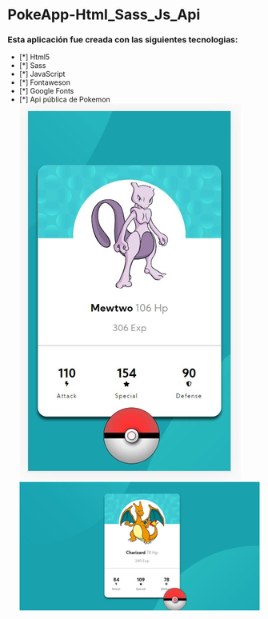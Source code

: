# PokeApp-Html_Sass_Js_Api
### Esta aplicación fue creada con las siguientes tecnologias:
* [*] Html5
* [*] Sass
* [*] JavaScript
* [*] Fontaweson
* [*] Google Fonts
* [*] Api pública de Pokemon
![Image text](https://github.com/DebianH/PokeApp-Html_Sass_Js_Api/blob/master/images/pokemos1.JPG)
![Image text](https://github.com/DebianH/PokeApp-Html_Sass_Js_Api/blob/master/images/pokemos2.JPG)


